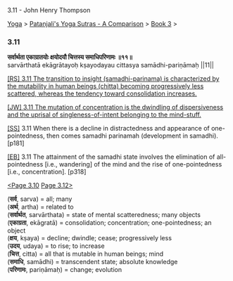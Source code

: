 3.11 - John Henry Thompson 

[Yoga](../../../yoga.md)‎ > ‎[Patanjali's Yoga Sutras - A Comparison](../../patanjani.md)‎ > ‎[Book 3](../book-3.md)‎ > ‎

### 3.11

**सर्वार्थता एकाग्रातयोः क्षयोदयौ चित्तस्य समाधिपरिणामः ॥११॥**  
sarvārthatā ekāgrātayoḥ kṣayodayau cittasya samādhi-pariṇāmaḥ ||11||  
  
  
[\[RS\] 3.11 The transition to insight (samadhi-parinama) is characterized by the mutability in human beings (chitta) becoming progressively less scattered, whereas the tendency toward consolidation increases.](http://www.ashtangayoga.info/philosophy/yoga-sutra-patanjali/chapter-3/item/sarvarthata-ekagratayoh-kshayodayau-chittasya/)  
  
[\[JW\] 3.11 The mutation of concentration is the dwindling of dispersiveness and the uprisal of singleness-of-intent belonging to the mind-stuff.](http://books.google.com/books?id=YzFImjtOxUwC&pg=PA211&ci=86%2C272%2C736%2C85&source=bookclip)  
  
[\[SS\]](http://www.amazon.com/Yoga-Sutras-Patanjali-Commentary-Satchidananda/dp/0932040381) 3.11 When there is a decline in distractedness and appearance of one-pointedness, then comes samadhi parinamah (development in samadhi). \[p181\]  
  
[\[EB\]](http://www.amazon.com/Yoga-Sutras-Patanjali-Translation-Commentary/dp/0865477361/ref=sr_1_1?ie=UTF8&s=books&qid=1250508322&sr=1-1) 3.11 The attainment of the samadhi state involves the elimination of all-pointedness \[i.e., wandering\] of the mind and the rise of one-pointedness \[i.e., concentration\]. \[p318\]  
  
  
[<Page 3.10](310.md)  [Page 3.12>](312.md)  
  

(**सर्व**, sarva) = all; many  
(**अर्थ**, artha) = related to  
(**सर्वार्थत**, sarvārthata) = state of mental scatteredness; many objects  
(**एकाग्रता**, ekāgratā) = consolidation; concentration; one-pointedness; an object  
(**क्षय**, kṣaya) = decline; dwindle; cease; progressively less  
(**उदय**, udaya) = to rise; to increase  
(**चित्त**, citta) = all that is mutable in human beings; mind  
(**समाधि**, samādhi) = transcendent state; absolute knowledge  
(**परिणामः**, pariṇāmaḥ) = change; evolution

